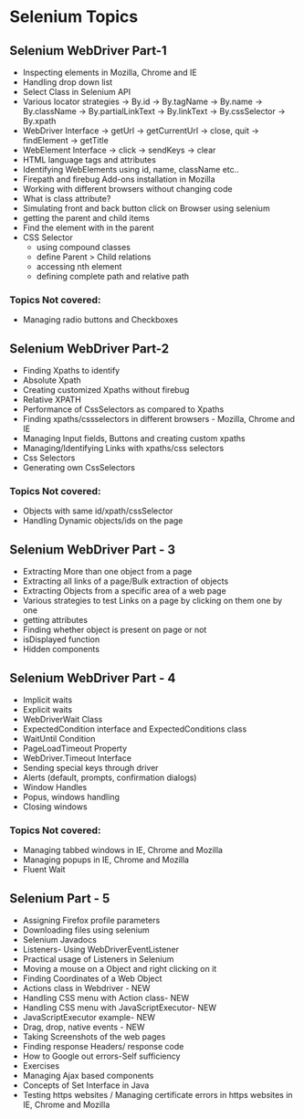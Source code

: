 # Selenium Topics

## Selenium WebDriver Part-1
- Inspecting elements in Mozilla, Chrome and IE
- Handling drop down list
- Select Class in Selenium API
- Various locator strategies
    -> By.id
    -> By.tagName
    -> By.name
    -> By.className
    -> By.partialLinkText
    -> By.linkText
    -> By.cssSelector
    -> By.xpath
- WebDriver Interface
    -> getUrl
    -> getCurrentUrl
    -> close, quit
    -> findElement
    -> getTitle
- WebElement Interface
    -> click
    -> sendKeys
    -> clear
- HTML language tags and attributes
- Identifying WebElements using id, name, className etc..
- Firepath and firebug Add-ons installation in Mozilla
- Working with different browsers without changing code
- What is class attribute?
- Simulating front and back button click on Browser using selenium
- getting the parent and child items
- Find the element with in the parent 
- CSS Selector
    - using compound classes
    - define Parent > Child relations
    - accessing nth element
    - defining complete path and relative path
    
### Topics Not covered:
- Managing radio buttons and Checkboxes


## Selenium WebDriver Part-2
- Finding Xpaths to identify
- Absolute Xpath
- Creating customized Xpaths without firebug
- Relative XPATH
- Performance of CssSelectors as compared to Xpaths
- Finding xpaths/cssselectors in different browsers - Mozilla, Chrome and IE
- Managing Input fields, Buttons and creating custom xpaths
- Managing/Identifying Links with xpaths/css selectors
- Css Selectors
- Generating own CssSelectors

### Topics Not covered:
- Objects with same id/xpath/cssSelector
- Handling Dynamic objects/ids on the page

## Selenium WebDriver Part - 3
- Extracting More than one object from a page
- Extracting all links of a page/Bulk extraction of objects
- Extracting Objects from a specific area of a web page
- Various strategies to test Links on a page by clicking on them one by one
- getting attributes
- Finding whether object is present on page or not
- isDisplayed function
- Hidden components

## Selenium WebDriver Part - 4
- Implicit waits
- Explicit waits 
- WebDriverWait Class
- ExpectedCondition interface and ExpectedConditions class
- WaitUntil Condition
- PageLoadTimeout Property
- WebDriver.Timeout Interface
- Sending special keys through driver
- Alerts (default, prompts, confirmation dialogs)
- Window Handles
- Popus, windows handling
- Closing windows

### Topics Not covered:
- Managing tabbed windows in IE, Chrome and Mozilla
- Managing popups in IE, Chrome and Mozilla
- Fluent Wait

## Selenium Part - 5
- Assigning Firefox profile parameters
- Downloading files using selenium
- Selenium Javadocs
- Listeners- Using WebDriverEventListener
- Practical usage of Listeners in Selenium
- Moving a mouse on a Object and right clicking on it
- Finding Coordinates of a Web Object
- Actions class in Webdriver - NEW
- Handling CSS menu with Action class- NEW
- Handling CSS menu with JavaScriptExecutor- NEW
- JavaScriptExecutor example- NEW
- Drag, drop, native events - NEW
- Taking Screenshots of the web pages
- Finding response Headers/ response code
- How to Google out errors-Self sufficiency
- Exercises
- Managing Ajax based components
- Concepts of Set Interface in Java
- Testing https websites / Managing certificate errors in https websites in IE, Chrome and Mozilla
